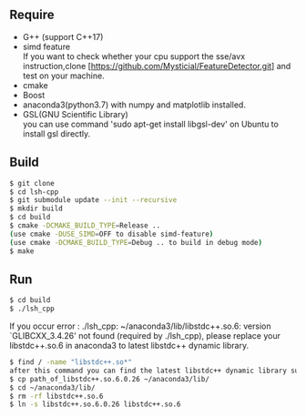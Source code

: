 ## Require
- G++ (support C++17)
- simd feature
<br>If you want to check whether your cpu support 
the sse/avx instruction,clone [https://github.com/Mysticial/FeatureDetector.git] 
and test on your machine.
- cmake 
- Boost
- anaconda3(python3.7) with numpy and matplotlib installed.
- GSL(GNU Scientific Library) <br>
 you can use command 'sudo apt-get install libgsl-dev' on Ubuntu to install gsl directly.

## Build

```bash
$ git clone 
$ cd lsh-cpp
$ git submodule update --init --recursive
$ mkdir build
$ cd build
$ cmake -DCMAKE_BUILD_TYPE=Release ..
(use cmake -DUSE_SIMD=OFF to disable simd-feature)
(use cmake -DCMAKE_BUILD_TYPE=Debug .. to build in debug mode)
$ make
```

## Run
```bash
$ cd build
$ ./lsh_cpp
```
If you occur error : ./lsh_cpp: ~/anaconda3/lib/libstdc++.so.6: 
version `GLIBCXX_3.4.26' not found (required by ./lsh_cpp), please replace
your libstdc++.so.6 in anaconda3 to latest libstdc++ dynamic library. 
```bash
$ find / -name "libstdc++.so*" 
after this command you can find the latest libstdc++ dynamic library such as libstdc++.so.6.0.26
$ cp path_of_libstdc++.so.6.0.26 ~/anaconda3/lib/
$ cd ~/anaconda3/lib/
$ rm -rf libstdc++.so.6
$ ln -s libstdc++.so.6.0.26 libstdc++.so.6
```
